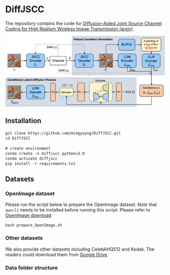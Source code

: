 # DiffJSCC

The repository contains the code for [Diffusion-Aided Joint Source Channel Coding for High Realism Wireless Image Transmission (arxiv)](https://arxiv.org/pdf/2404.17736). 

<img src="images/Main.png" alt="overview" width="700"/>


## Installation

    git clone https://github.com/mingyuyng/DiffJSCC.git
    cd DiffJSCC

    # create environment
    conda create -n diffjscc python=3.9
    conda activate diffjscc
    pip install -r requirements.txt

## Datasets

### OpenImage dataset

Please run the script below to prepare the OpenImage dataset. Note that `awscli` needs to be installed before running this script. Please refer to [OpenImage download](https://github.com/cvdfoundation/open-images-dataset#download-full-dataset-with-google-storage-transfer)

    bash prepare_OpenImage.sh

### Other datasets

We also provide other datasets including CelebAHQ512 and Kodak. The readers could download them from [Google Drive](https://drive.google.com/drive/folders/1bGWQNs_n5NUatOmRajsdQsLWfL7n3KE2?usp=drive_link).

### Data folder structure

